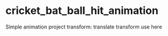 # cricket_bat_ball_hit_animation
Simple animation project 
 transform: 
 translate
 transform 
 use here
